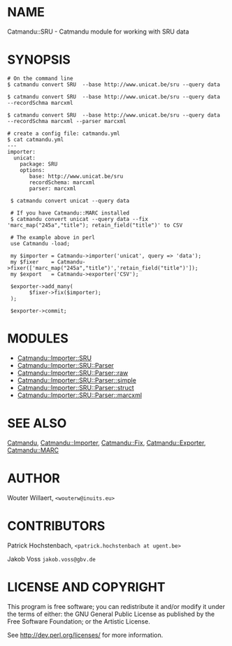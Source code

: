 # NAME

Catmandu::SRU - Catmandu module for working with SRU data

# SYNOPSIS

    # On the command line
    $ catmandu convert SRU  --base http://www.unicat.be/sru --query data

    $ catmandu convert SRU  --base http://www.unicat.be/sru --query data  --recordSchma marcxml

    $ catmandu convert SRU  --base http://www.unicat.be/sru --query data  --recordSchma marcxml --parser marcxml
    
    # create a config file: catmandu.yml
    $ cat catmandu.yml
    ---
    importer:
      unicat:
        package: SRU
        options:
           base: http://www.unicat.be/sru 
           recordSchema: marcxml
           parser: marcxml

     $ catmandu convert unicat --query data

     # If you have Catmandu::MARC installed
     $ catmandu convert unicat --query data --fix 'marc_map("245a","title"); retain_field("title")' to CSV

     # The example above in perl
     use Catmandu -load;

     my $importer = Catmandu->importer('unicat', query => 'data');
     my $fixer    = Catmandu->fixer(['marc_map("245a","title")','retain_field("title")']);
     my $export   = Catmandu->exporter('CSV');

     $exporter->add_many(
           $fixer->fix($importer);
     );

     $exporter->commit;
    

# MODULES

- [Catmandu::Importer::SRU](https://metacpan.org/pod/Catmandu::Importer::SRU)
- [Catmandu::Importer::SRU::Parser](https://metacpan.org/pod/Catmandu::Importer::SRU::Parser)
- [Catmandu::Importer::SRU::Parser::raw](https://metacpan.org/pod/Catmandu::Importer::SRU::Parser::raw)
- [Catmandu::Importer::SRU::Parser::simple](https://metacpan.org/pod/Catmandu::Importer::SRU::Parser::simple)
- [Catmandu::Importer::SRU::Parser::struct](https://metacpan.org/pod/Catmandu::Importer::SRU::Parser::struct)
- [Catmandu::Importer::SRU::Parser::marcxml](https://metacpan.org/pod/Catmandu::Importer::SRU::Parser::marcxml)

# SEE ALSO

[Catmandu](https://metacpan.org/pod/Catmandu),
[Catmandu::Importer](https://metacpan.org/pod/Catmandu::Importer),
[Catmandu::Fix](https://metacpan.org/pod/Catmandu::Fix),
[Catmandu::Exporter](https://metacpan.org/pod/Catmandu::Exporter),
[Catmandu::MARC](https://metacpan.org/pod/Catmandu::MARC)

# AUTHOR

Wouter Willaert, `<wouterw@inuits.eu>`

# CONTRIBUTORS

Patrick Hochstenbach, `<patrick.hochstenbach at ugent.be>`

Jakob Voss `jakob.voss@gbv.de`

# LICENSE AND COPYRIGHT

This program is free software; you can redistribute it and/or modify it
under the terms of either: the GNU General Public License as published
by the Free Software Foundation; or the Artistic License.

See http://dev.perl.org/licenses/ for more information.
